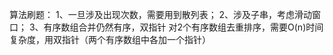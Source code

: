 算法刷题：
1、一旦涉及出现次数，需要用到散列表；
2、涉及子串，考虑滑动窗口；
3、有序数组合并仍然有序，双指针
对2个有序数组去重排序，需要O(n)时间复杂度，用双指针（两个有序数组中各加一个指针）